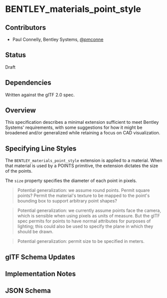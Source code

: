 <!--
Copyright 2015-2025 The Khronos Group Inc.
SPDX-License-Identifier: CC-BY-4.0
-->

# BENTLEY_materials_point_style

## Contributors

* Paul Connelly, Bentley Systems, [@pmconne](https://github.com/pmconne)

## Status

Draft

## Dependencies

Written against the glTF 2.0 spec.

## Overview

This specification describes a minimal extension sufficient to meet Bentley Systems' requirements, with some suggestions for how it might be broadened and/or generalized while retaining a focus on CAD visualization.

## Specifying Line Styles

The `BENTLEY_materials_point_style` extension is applied to a material. When that material is used by a POINTS primitive, the extension dictates the size of the points.

The `size` property specifies the diameter of each point in pixels.

> Potential generalization: we assume round points. Permit square points? Permit the material's texture to be mapped to the point's bounding box to support arbitrary point shapes?

> Potential generalization: we currently assume points face the camera, which is sensible when using pixels as units of measure. But the glTF spec permits for points to have normal attributes for purposes of lighting; this could also be used to specify the plane in which they should be drawn.

> Potential generalization: permit size to be specified in meters.

## glTF Schema Updates


## Implementation Notes


## JSON Schema


